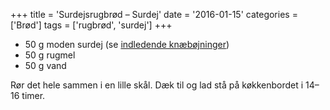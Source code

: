 +++
title = 'Surdejsrugbrød – Surdej'
date = '2016-01-15'
categories = ['Brød']
tags = ['rugbrød', 'surdej']
+++

- 50 g moden surdej (se [indledende knæbøjninger](../surdejsrugbrod-indledende-knaebojninger/index.html))
- 50 g rugmel
- 50 g vand

Rør det hele sammen i en lille skål. Dæk til og lad stå på køkkenbordet i 14–16 timer.
